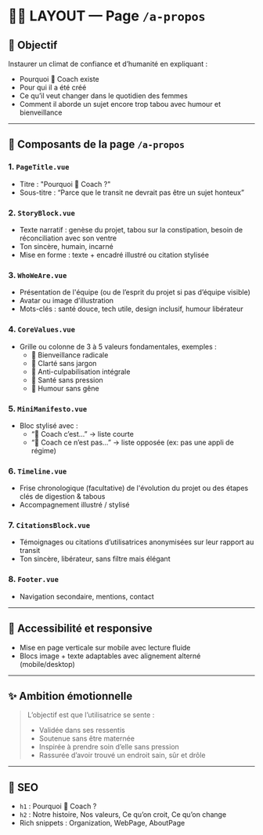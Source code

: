 # 👩‍⚕️ LAYOUT — Page `/a-propos`

## 🎯 Objectif
Instaurer un climat de confiance et d’humanité en expliquant :
- Pourquoi 💩 Coach existe
- Pour qui il a été créé
- Ce qu’il veut changer dans le quotidien des femmes
- Comment il aborde un sujet encore trop tabou avec humour et bienveillance

---

## 🧩 Composants de la page `/a-propos`

### 1. `PageTitle.vue`
- Titre : "Pourquoi 💩 Coach ?"
- Sous-titre : “Parce que le transit ne devrait pas être un sujet honteux”

### 2. `StoryBlock.vue`
- Texte narratif : genèse du projet, tabou sur la constipation, besoin de réconciliation avec son ventre
- Ton sincère, humain, incarné
- Mise en forme : texte + encadré illustré ou citation stylisée

### 3. `WhoWeAre.vue`
- Présentation de l'équipe (ou de l’esprit du projet si pas d’équipe visible)
- Avatar ou image d’illustration
- Mots-clés : santé douce, tech utile, design inclusif, humour libérateur

### 4. `CoreValues.vue`
- Grille ou colonne de 3 à 5 valeurs fondamentales, exemples :
  - 🧻 Bienveillance radicale
  - 🧠 Clarté sans jargon
  - 🫶 Anti-culpabilisation intégrale
  - 🥬 Santé sans pression
  - 💩 Humour sans gêne

### 5. `MiniManifesto.vue`
- Bloc stylisé avec :
  - “💩 Coach c’est…” → liste courte
  - “💩 Coach ce n’est pas…” → liste opposée (ex: pas une appli de régime)

### 6. `Timeline.vue`
- Frise chronologique (facultative) de l'évolution du projet ou des étapes clés de digestion & tabous
- Accompagnement illustré / stylisé

### 7. `CitationsBlock.vue`
- Témoignages ou citations d’utilisatrices anonymisées sur leur rapport au transit
- Ton sincère, libérateur, sans filtre mais élégant

### 8. `Footer.vue`
- Navigation secondaire, mentions, contact

---

## 🧬 Accessibilité et responsive
- Mise en page verticale sur mobile avec lecture fluide
- Blocs image + texte adaptables avec alignement alterné (mobile/desktop)

---

## ✨ Ambition émotionnelle
> L’objectif est que l’utilisatrice se sente :
> - Validée dans ses ressentis
> - Soutenue sans être maternée
> - Inspirée à prendre soin d’elle sans pression
> - Rassurée d’avoir trouvé un endroit sain, sûr et drôle

---

## 🤖 SEO
- `h1` : Pourquoi 💩 Coach ?
- `h2` : Notre histoire, Nos valeurs, Ce qu’on croit, Ce qu’on change
- Rich snippets : Organization, WebPage, AboutPage